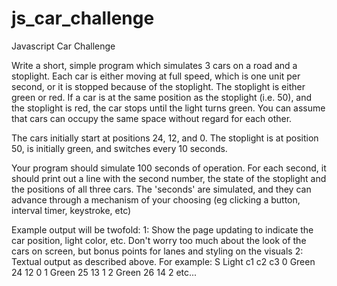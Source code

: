 # js_car_challenge
Javascript Car Challenge

Write a short, simple program which simulates 3 cars on a road and a stoplight.  Each car is either moving at full speed, which is one unit per second, or it is stopped because of the stoplight.  The stoplight is either green or red.  If a car is at the same position as the stoplight (i.e. 50), and the stoplight is red, the car stops until the light turns green.  You can assume that cars can occupy the same space without regard for each other.

The cars initially start at positions 24, 12, and 0. The stoplight is at position 50, is initially green, and switches every 10 seconds.

Your program should simulate 100 seconds of operation.  For each second, it should print out a line with the second number, the state of the stoplight and the positions of all three cars. The 'seconds' are simulated, and they can advance through a mechanism of your choosing (eg clicking a button, interval timer, keystroke, etc)

Example output will be twofold:
1: Show the page updating to indicate the car position, light color, etc. Don't worry too much about the look of the cars on screen, but bonus points for lanes and styling on the visuals
2: Textual output as described above.  For example:
S   Light    c1 c2 c3
0   Green 24 12  0
1   Green 25 13  1
2   Green 26 14  2
etc...
